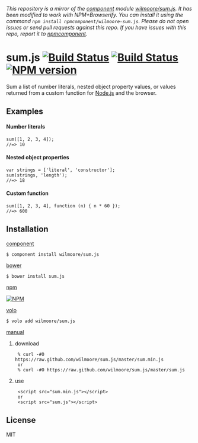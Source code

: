 *This repository is a mirror of the [component](http://component.io) module [wilmoore/sum.js](http://github.com/wilmoore/sum.js). It has been modified to work with NPM+Browserify. You can install it using the command `npm install npmcomponent/wilmoore-sum.js`. Please do not open issues or send pull requests against this repo. If you have issues with this repo, report it to [npmcomponent](https://github.com/airportyh/npmcomponent).*
# sum.js [![Build Status](https://travis-ci.org/wilmoore/sum.js.png?branch=master)](https://travis-ci.org/wilmoore/sum.js) [![Build Status](https://david-dm.org/wilmoore/sum.js.png)](https://david-dm.org/wilmoore/sum.js) [![NPM version](https://badge.fury.io/js/sum.js.png)](http://badge.fury.io/js/sum.js)

  Sum a list of number literals, nested object property values, or values returned from a custom function for [Node.js][] and the browser.

## Examples

#### Number literals

    sum([1, 2, 3, 4]);
    //=> 10

#### Nested object properties

    var strings = ['literal', 'constructor'];
    sum(strings, 'length');
    //=> 18

#### Custom function

    sum([1, 2, 3, 4], function (n) { n * 60 });
    //=> 600

## Installation

[component](http://component.io/wilmoore/sum.js)

    $ component install wilmoore/sum.js

[bower](http://sindresorhus.com/bower-components/)

    $ bower install sum.js

[npm](https://npmjs.org/package/sum.js)

[![NPM](https://nodei.co/npm/sum.js.png?downloads=true)](https://nodei.co/npm/sum.js/)

[volo](http://volojs.org)

    $ volo add wilmoore/sum.js

[manual][]

1. download

        % curl -#O https://raw.github.com/wilmoore/sum.js/master/sum.min.js
        or
        % curl -#O https://raw.github.com/wilmoore/sum.js/master/sum.js

2. use

        <script src="sum.min.js"></script>
        or
        <script src="sum.js"></script>

## License

  MIT

[Node.js]:  http://nodejs.org
[manual]:   http://yuiblog.com/blog/2006/06/01/global-domination/

